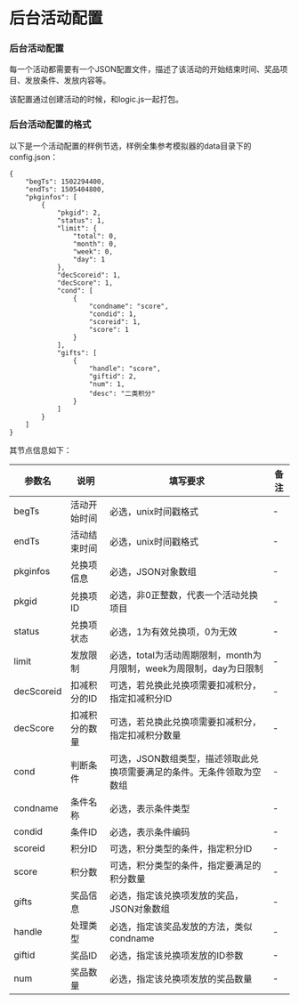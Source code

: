 # 后台活动配置

### 后台活动配置

每一个活动都需要有一个JSON配置文件，描述了该活动的开始结束时间、奖品项目、发放条件、发放内容等。

该配置通过创建活动的时候，和logic.js一起打包。

### 后台活动配置的格式

以下是一个活动配置的样例节选，样例全集参考模拟器的data目录下的config.json：

	{
		"begTs": 1502294400, 
		"endTs": 1505404800, 
		"pkginfos": [
			{
				"pkgid": 2, 
				"status": 1, 
				"limit": {
					"total": 0, 
					"month": 0, 
					"week": 0, 
					"day": 1
				}, 
				"decScoreid": 1, 
				"decScore": 1, 
				"cond": [
					{
						"condname": "score", 
						"condid": 1, 
						"scoreid": 1, 
						"score": 1
					}
				], 
				"gifts": [
					{
						"handle": "score", 
						"giftid": 2, 
						"num": 1, 
						"desc": "二类积分"
					}
				]
			}
		]
	}

其节点信息如下：

| 参数名 | 说明 | 填写要求 | 备注 |
| - | - | - | - | 
| begTs | 活动开始时间 | 必选，unix时间戳格式 | - |
| endTs | 活动结束时间 | 必选，unix时间戳格式 | - |
| pkginfos | 兑换项信息 | 必选，JSON对象数组 | - |
| pkgid | 兑换项ID | 必选，非0正整数，代表一个活动兑换项目 | - |
| status | 兑换项状态 | 必选，1为有效兑换项，0为无效 | - |
| limit | 发放限制 | 必选，total为活动周期限制，month为月限制，week为周限制，day为日限制 | - |
| decScoreid | 扣减积分的ID | 可选，若兑换此兑换项需要扣减积分，指定扣减积分ID | - |
| decScore | 扣减积分的数量 | 可选，若兑换此兑换项需要扣减积分，指定扣减积分数量 | - |
| cond | 判断条件 | 可选，JSON数组类型，描述领取此兑换项需要满足的条件。无条件领取为空数组 | - |
| condname | 条件名称 | 必选，表示条件类型 | - |
| condid | 条件ID | 必选，表示条件编码 | - |
| scoreid | 积分ID | 可选，积分类型的条件，指定积分ID | - |
| score | 积分数 | 可选，积分类型的条件，指定要满足的积分数量 | - |
| gifts | 奖品信息 | 必选，指定该兑换项发放的奖品，JSON对象数组 | - |
| handle | 处理类型 | 必选，指定该奖品发放的方法，类似condname | - |
| giftid | 奖品ID | 必选，指定该兑换项发放的ID参数 | - |
| num | 奖品数量 | 必选，指定该兑换项发放的奖品数量 | - |